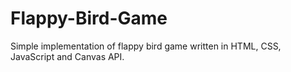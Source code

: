 # Flappy-Bird-Game
 Simple implementation of flappy bird game written in HTML, CSS, JavaScript and Canvas API.
